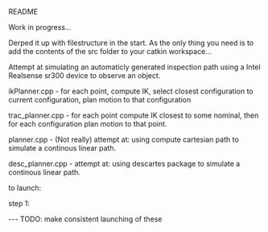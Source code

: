README

Work in progress...

Derped it up with filestructure in the start. As the only thing you need is to add the contents of the src folder to your catkin workspace...


Attempt at simulating an automaticly generated inspection path using a Intel Realsense sr300 device to observe an object. 



ikPlanner.cpp - for each point, compute IK, select closest configuration to current configuration, plan motion to that configuration

trac_planner.cpp - for each point compute IK closest to some nominal, then for each configuration plan motion to that point.  

planner.cpp - (Not really) attempt at: using compute cartesian path to simulate a continous linear path. 

desc_planner.cpp - attempt at: using descartes package to simulate a continous linear path.


to launch:

step 1:

--- TODO: make consistent launching of these

